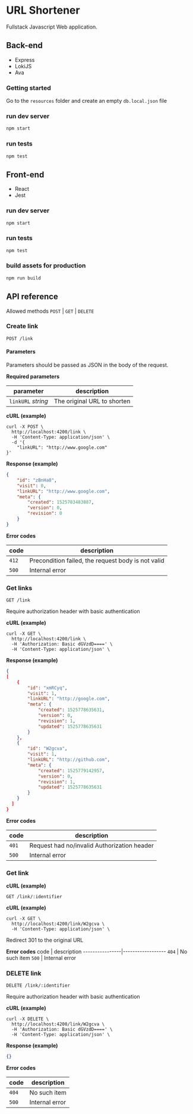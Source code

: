 # URL Shortener

Fullstack Javascript Web application.

## Back-end
* Express
* LokiJS
* Ava

### Getting started
Go to the `resources` folder and create an empty `db.local.json` file

### run dev server
```javascript
npm start
```

### run tests
```javascript
npm test
```

## Front-end
* React
* Jest

### run dev server
```javascript
npm start
```


### run tests
```javascript
npm test
```

### build assets for production
```javascript
npm run build
```


## API reference

Allowed methods
`POST` | `GET` | `DELETE`

### Create link
```
POST /link
```

#### Parameters

Parameters should be passed as JSON in the body of the request.

**Required parameters**

parameter            | description
---------------------|-------------------------------
`linkURL` *string*   | The original URL to shorten

**cURL (example)**
```curl
curl -X POST \
  http://localhost:4200/link \
  -H 'Content-Type: application/json' \
  -d '{
	"linkURL": "http://www.google.com"
}'
```

**Response (example)**
```json
{
    "id": "zBnHa0",
    "visit": 0,
    "linkURL": "http://www.google.com",
    "meta": {
        "created": 1525783483887,
        "version": 0,
        "revision": 0
    }
}
```

**Error codes**

code            | description
----------------|----------------------------------------------------
`412`           | Precondition failed, the request body is not valid
`500`           | Internal error

### Get links
```
GET /link
```

Require authorization header with basic authentication

**cURL (example)**
```curl
curl -X GET \
  http://localhost:4200/link \
  -H 'Authorization: Basic dGVzdD====' \
  -H 'Content-Type: application/json' \
```

**Response (example)**
```json
{
[
    {
        "id": "xmRCyq",
        "visit": 1,
        "linkURL": "http://google.com",
        "meta": {
            "created": 1525778635631,
            "version": 0,
            "revision": 1,
            "updated": 1525778635631
        }
    },
    {
        "id": "W2gcva",
        "visit": 1,
        "linkURL": "http://github.com",
        "meta": {
            "created": 1525779142957,
            "version": 0,
            "revision": 1,
            "updated": 1525778635631
        }
    }
  ]
}
```

**Error codes**

code            | description
----------------|-----------------------------------------------
`401`           | Request had no/invalid Authorization header
`500`           | Internal error

### Get link
**cURL (example)**

```
GET /link/:identifier
```

**cURL (example)**
```curl
curl -X GET \
  http://localhost:4200/link/W2gcva \
  -H 'Content-Type: application/json' \
```

Redirect 301 to the original URL

**Error codes**
code            | description
----------------|------------------
`404`           | No such item
`500`           | Internal error


### DELETE link

```
DELETE /link/:identifier
```

Require authorization header with basic authentication

**cURL (example)**
```curl
curl -X DELETE \
  http://localhost:4200/link/W2gcva \
  -H 'Authorization: Basic dGVzdD====' \
  -H 'Content-Type: application/json' \
```

**Response (example)**
```json
{}
```

**Error codes**

code            | description
----------------|------------------
`404`           | No such item
`500`           | Internal error
